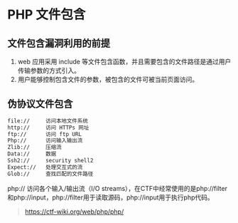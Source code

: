 # PHP 文件包含

## 文件包含漏洞利用的前提

1. web 应用采用 include 等文件包含函数，并且需要包含的文件路径是通过用户传输参数的方式引入。
2. 用户能够控制包含文件的参数，被包含的文件可被当前页面访问。

## 伪协议文件包含

```txt
file://     访问本地文件系统
http://     访问 HTTPs 网址
ftp://      访问 ftp URL 
Php://      访问输入输出流
Zlib://     压缩流
Data://     数据
Ssh2://     security shell2 
Expect://   处理交互式的流
Glob://     查找匹配的文件路径
```

php:// 访问各个输入/输出流（I/O streams），在CTF中经常使用的是php://filter和php://input，php://filter用于读取源码，php://input用于执行php代码。

> <https://ctf-wiki.org/web/php/php/>
